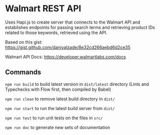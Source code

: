 # Walmart REST API

Uses Hapi.js to create server that connects to the Walmart API and establishes endpoints for passing search terms and retrieving product IDs related to those keywords, retrieved using the API.

Based on this gist: https://gist.github.com/daniyalzade/8e32cd266aebd6d2ce35

Walmart API Docs: https://developer.walmartlabs.com/docs


## Commands

`npm run build` to build latest version in `dist/latest` directory (Lints and Typechecks with Flow first, then compiled by Babel)

`npm run clean` to remove latest build directory in `dist/`

`npm run start` to run the latest build server from `dist/`

`npm run test` to run unit tests on the files in `src/`

`npm run doc` to generate new sets of documentation
